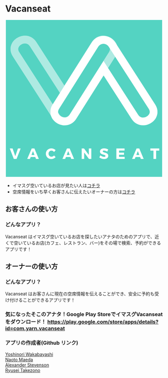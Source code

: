 # Vacanseat

<p align="center">
  <img src="./assets/images/logo_green.png">
</p>

* イマスグ空いているお店が見たい人は[コチラ](#お客さんの使い方)
* 空席情報をいち早くお客さんに伝えたいオーナーの方は[コチラ](#オーナーの使い方)

## お客さんの使い方

### どんなアプリ？

Vacanseat はイマスグ空いているお店を探したいアナタのためのアプリで、近くで空いているお店(カフェ、レストラン、バー)をその場で検索、予約ができるアプリです！




## オーナーの使い方

### どんなアプリ？

Vacanseat はお客さんに現在の空席情報を伝えることができ、安全に予約も受け付けることができるアプリです！

### 気になったそこのアナタ！Google Play StoreでイマスグVacanseatをダウンロード！ <https://play.google.com/store/apps/details?id=com.yarn.vacanseat>


### アプリの作成者(Github リンク)
[Yoshinori Wakabayashi](https://github.com/Bayezid1989)  
[Naoto Maeda](https://github.com/naoto-1119)  
[Alexander Stevenson](https://github.com/AVStevenson)  
[Ryusei Takezono](https://github.com/ryu-take)  

